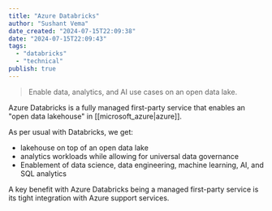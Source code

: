 ```yaml
---
title: "Azure Databricks"
author: "Sushant Vema"
date_created: "2024-07-15T22:09:38"
date: "2024-07-15T22:09:43"
tags:
  - "databricks"
  - "technical"
publish: true  
---
```


> Enable data, analytics, and AI use cases on an open data lake.

Azure Databricks is a fully managed first-party service that enables an "open data lakehouse" in [[microsoft_azure|azure]]. 

As per usual with Databricks, we get:
  - lakehouse on top of an open data lake
  - analytics workloads while allowing for universal data governance
  - Enablement of data science, data engineering, machine learning, AI, and SQL analytics

A key benefit with Azure Databricks being a managed first-party service is its tight integration with Azure support services. 

